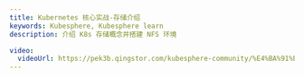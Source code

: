 ```yaml
---
title: Kubernetes 核心实战-存储介绍
keywords: Kubesphere, Kubesphere learn
description: 介绍 K8s 存储概念并搭建 NFS 环境

video:
  videoUrl: https://pek3b.qingstor.com/kubesphere-community/%E4%BA%91%E5%8E%9F%E7%94%9F%E5%AE%9E%E6%88%98/63%E3%80%81Kubernetes-%E6%A0%B8%E5%BF%83%E5%AE%9E%E6%88%98-%E5%AD%98%E5%82%A8%E6%8A%BD%E8%B1%A1-%E5%9F%BA%E6%9C%AC%E6%A6%82%E5%BF%B5%E4%B8%8ENFS%E7%8E%AF%E5%A2%83%E6%90%AD%E5%BB%BA.mp4
---
```


